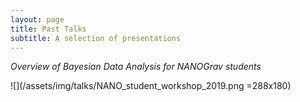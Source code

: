 ```yaml
---
layout: page
title: Past Talks
subtitle: A selection of presentations
---
```


*Overview of Bayesian Data Analysis for NANOGrav students*  
<!-- [![](/assets/img/talks/NANO_student_workshop_2019.png =288x180)](http://kristina-islo.github.io/talks/islo_NANOGrav_student_workshop_2019.pdf) -->
![](/assets/img/talks/NANO_student_workshop_2019.png =288x180)
